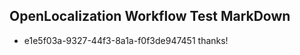 ## OpenLocalization Workflow Test MarkDown
* e1e5f03a-9327-44f3-8a1a-f0f3de947451 thanks!

<!--HONumber=Nov16_HO2-->


